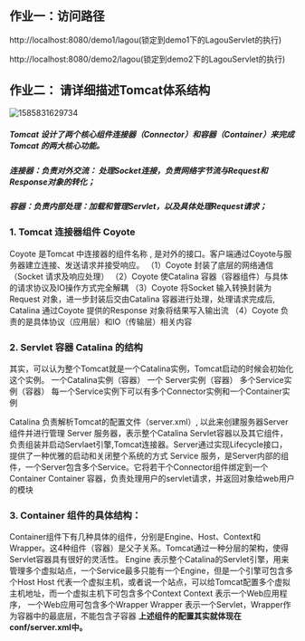 ## 作业一：访问路径

http://localhost:8080/demo1/lagou(锁定到demo1下的LagouServlet的执行)

http://localhost:8080/demo2/lagou(锁定到demo2下的LagouServlet的执行)



## 作业二： 请详细描述Tomcat体系结构

![1585831629734](C:\Users\thinkpad\AppData\Roaming\Typora\typora-user-images\1585831629734.png)

##### Tomcat 设计了两个核心组件连接器（Connector）和容器（Container）来完成 Tomcat 的两大核心功能。

##### 连接器：负责对外交流： 处理Socket连接，负责⽹络字节流与Request和Response对象的转化；

##### 容器：负责内部处理：加载和管理Servlet，以及具体处理Request请求；

### 1. Tomcat 连接器组件 Coyote

Coyote 是Tomcat 中连接器的组件名称 , 是对外的接口。客户端通过Coyote与服务器建立连接、发送请求并接受响应。
（1）Coyote 封装了底层的网络通信（Socket 请求及响应处理）
（2）Coyote 使Catalina 容器（容器组件）与具体的请求协议及IO操作⽅式完全解耦
（3）Coyote 将Socket 输入转换封装为 Request 对象，进⼀步封装后交由Catalina 容器进行处理，处理请求完成后, Catalina 通过Coyote 提供的Response 对象将结果写入输出流
（4）Coyote 负责的是具体协议（应用层）和IO（传输层）相关内容

### 2. Servlet 容器 Catalina 的结构

其实，可以认为整个Tomcat就是一个Catalina实例，Tomcat启动的时候会初始化这个实例。
一个Catalina实例（容器）
一个 Server实例（容器）
多个Service实例（容器）
每一个Service实例下可以有多个Connector实例和一个Container实例

Catalina
负责解析Tomcat的配置文件（server.xml）, 以此来创建服务器Server组件并进行管理
Server
服务器，表示整个Catalina Servlet容器以及其它组件，负责组装并启动Servlaet引擎,Tomcat连接器。Server通过实现Lifecycle接口，提供了一种优雅的启动和关闭整个系统的方式
Service
服务，是Server内部的组件，一个Server包含多个Service。它将若干个Connector组件绑定到一个 Container
Container
容器，负责处理用户的servlet请求，并返回对象给web用户的模块

### 3. Container 组件的具体结构：

Container组件下有几种具体的组件，分别是Engine、Host、Context和Wrapper。这4种组件（容器）是父子关系。Tomcat通过一种分层的架构，使得Servlet容器具有很好的灵活性。
Engine
表示整个Catalina的Servlet引擎，⽤来管理多个虚拟站点，一个Service最多只能有一个Engine，但是一个引擎可包含多个Host
Host
代表一个虚拟主机，或者说一个站点，可以给Tomcat配置多个虚拟主机地址，而一个虚拟主机下可包含多个Context
Context
表示一个Web应用程序， 一个Web应用可包含多个Wrapper
Wrapper
表示一个Servlet，Wrapper作为容器中的最底层，不能包含子容器
**上述组件的配置其实就体现在conf/server.xml中。**